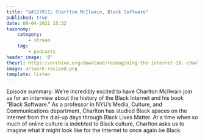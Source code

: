 ```yaml
---
title: "&#127911; Charlton McIlwain, Black Software"
published: true
date: 09-04-2021 15:32
taxonomy:
    category:
        - stream
    tag:
        - podcasts
header_image: '0'
theurl: https://archive.org/download/reimagining-the-internet-19.-charlton-mc-ilwain-black-software/Reimagining%20the%20Internet%2019.%20Charlton%20McIlwain%2C%20Black%20Software.mp3
image: artwork-resized.png
template: listen
--- 
```

Episode summary: We’re incredibly excited to have Charlton McIlwain join us for an interview about the history of the Black Internet and his book “Black Software.” As a professor in NYU’s Media, Culture, and Communications department, Charlton has studied Black spaces on the internet from the dial-up days through Black Lives Matter. At a time when so much of online culture is indebted to Black culture, Charlton asks us to imagine what it might look like for the Internet to once again be Black.
